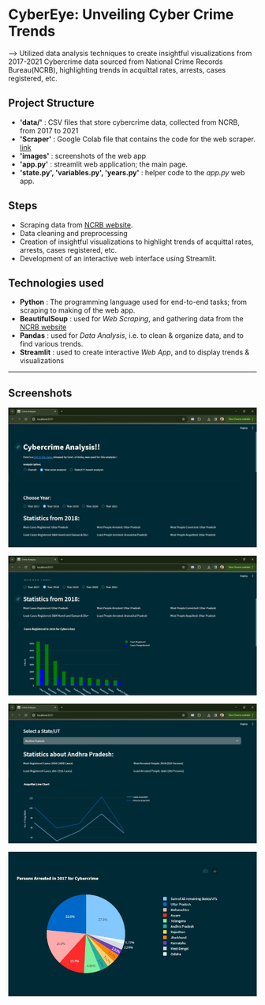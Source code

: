 # CyberEye: Unveiling Cyber Crime Trends
--> Utilized data analysis techniques to create insightful visualizations from 2017-2021 Cybercrime data sourced from National Crime Records Bureau(NCRB), highlighting trends in acquittal rates, arrests, cases registered, etc.

## Project Structure
- **'data/'** : CSV files that store cybercrime data, collected from NCRB, from 2017 to 2021
- **'Scraper'** : Google Colab file that contains the code for the web scraper. [link](https://colab.research.google.com/drive/1SBmBehg6YMJuS-XGfIz9FBo6Gpk_zB3O?authuser=4#scrollTo=SEBuN6SHxJJ8)
- **'images'** : screenshots of the web app
- **'app.py'** : streamlit web application; the main page.
- **'state.py', 'variables.py', 'years.py'** : helper code to the *app.py* web app.

## Steps
- Scraping data from [NCRB website](https://www.pib.gov.in/PressReleseDetailm.aspx?PRID=1883066).
- Data cleaning and preprocessing
- Creation of insightful visualizations to highlight trends of acquittal rates, arrests, cases registered, etc.
- Development of an interactive web interface using Streamlit.

## Technologies used
- **Python** : The programming language used for end-to-end tasks; from scraping to making of the web app.
- **BeautifulSoup** : used for *Web Scraping*, and gathering data from the [NCRB website](https://www.pib.gov.in/PressReleseDetailm.aspx?PRID=1883066)
- **Pandas** : used for *Data Analysis*, i.e. to clean & organize data, and to find various trends.
- **Streamlit** : used to create interactive *Web App*, and to display trends & visualizations

---
## Screenshots
![img](images/pic2.JPG)

![img](images/pic3.JPG)

![img](images/pic1.JPG)

![img](images/pic5.JPG)
